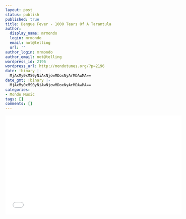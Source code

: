 ```yaml
---
layout: post
status: publish
published: true
title: Dengue Fever - 1000 Tears Of A Tarantula
author:
  display_name: mrmondo
  login: mrmondo
  email: not@telling
  url: ''
author_login: mrmondo
author_email: not@telling
wordpress_id: 2196
wordpress_url: http://mondotunes.org/?p=2196
date: !binary |-
  MjAxMy0xMS0yNiAxNjowMDoxNyArMDAwMA==
date_gmt: !binary |-
  MjAxMy0xMS0yNiAwNjowMDoxNyArMDAwMA==
categories:
- Mondo Music
tags: []
comments: []
---
```

<iframe width="560" height="315" src="//www.youtube.com/embed/Ij4ILlDAIOg" frameborder="0"> </iframe>
